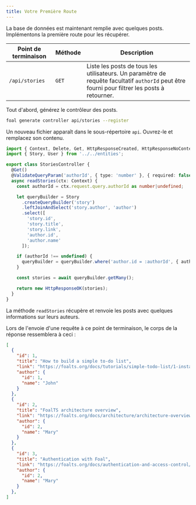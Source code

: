 ```yaml
---
title: Votre Première Route
---
```


La base de données est maintenant remplie avec quelques posts. Implémentons la première route pour les récupérer.

| Point de terminaison | Méthode | Description |
| --- | --- | --- |
| `/api/stories` | `GET` | Liste les posts de tous les utilisateurs. Un paramètre de requête facultatif `authorId` peut être fourni pour filtrer les posts à retourner. |

Tout d'abord, générez le contrôleur des posts.

```bash
foal generate controller api/stories --register
```

Un nouveau fichier apparaît dans le sous-répertoire `api`. Ouvrez-le et remplacez son contenu.

```typescript
import { Context, Delete, Get, HttpResponseCreated, HttpResponseNoContent, HttpResponseNotFound, HttpResponseOK, Post, UserRequired, ValidateBody, ValidatePathParam, ValidateQueryParam } from '@foal/core';
import { Story, User } from '../../entities';

export class StoriesController {
  @Get()
  @ValidateQueryParam('authorId', { type: 'number' }, { required: false })
  async readStories(ctx: Context) {
    const authorId = ctx.request.query.authorId as number|undefined;

    let queryBuilder = Story
      .createQueryBuilder('story')
      .leftJoinAndSelect('story.author', 'author')
      .select([
        'story.id',
        'story.title',
        'story.link',
        'author.id',
        'author.name'
      ]);

    if (authorId !== undefined) {
      queryBuilder = queryBuilder.where('author.id = :authorId', { authorId });
    }

    const stories = await queryBuilder.getMany();

    return new HttpResponseOK(stories);
  }
}

```

La méthode `readStories` récupère et renvoie les posts avec quelques informations sur leurs auteurs.

Lors de l'envoie d'une requête à ce point de terminaison, le corps de la réponse ressemblera à ceci :
```json
[
  {
    "id": 1,
    "title": "How to build a simple to-do list",
    "link": "https://foalts.org/docs/tutorials/simple-todo-list/1-installation",
    "author": {
      "id": 1,
      "name": "John"
    }
  },
  {
    "id": 2,
    "title": "FoalTS architecture overview",
    "link": "https://foalts.org/docs/architecture/architecture-overview",
    "author": {
      "id": 2,
      "name": "Mary"
    }
  },
  {
    "id": 3,
    "title": "Authentication with Foal",
    "link": "https://foalts.org/docs/authentication-and-access-control/quick-start",
    "author": {
      "id": 2,
      "name": "Mary"
    }
  },
]
```